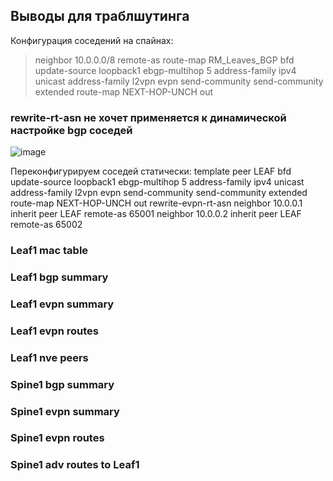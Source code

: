 ## Выводы для траблшутинга


Конфигурация соседений на спайнах:
> neighbor 10.0.0.0/8 remote-as route-map RM_Leaves_BGP
    bfd
    update-source loopback1
    ebgp-multihop 5
    address-family ipv4 unicast
    address-family l2vpn evpn
      send-community
      send-community extended
      route-map NEXT-HOP-UNCH out

### rewrite-rt-asn не хочет применяется к динамической настройке bgp соседей
![image](https://github.com/user-attachments/assets/f4fc50a3-fcfc-4599-8916-9f32e4f8667d)

Переконфигурируем соседей статически:
template peer LEAF
    bfd
    update-source loopback1
    ebgp-multihop 5
    address-family ipv4 unicast
    address-family l2vpn evpn
      send-community
      send-community extended
      route-map NEXT-HOP-UNCH out
      rewrite-evpn-rt-asn
  neighbor 10.0.0.1
    inherit peer LEAF
    remote-as 65001
  neighbor 10.0.0.2
    inherit peer LEAF
    remote-as 65002


### Leaf1 mac table


### Leaf1 bgp summary


### Leaf1 evpn summary


### Leaf1 evpn routes


### Leaf1 nve peers


### Spine1 bgp summary


### Spine1 evpn summary


### Spine1 evpn routes


### Spine1 adv routes to Leaf1

